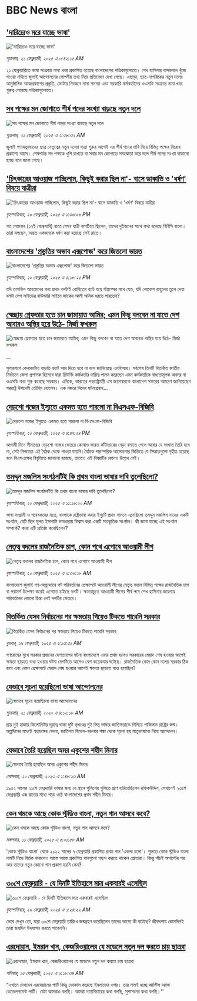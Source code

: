 # BBC News বাংলা## ['দারিদ্র্যেও মরে যাচ্ছে ভাষা'](https://www.bbc.com/bengali/articles/c80yrjy2gxyo?at_campaign=githubrss)!['দারিদ্র্যেও মরে যাচ্ছে ভাষা'](https://ichef.bbci.co.uk/ace/standard/240/cpsprodpb/53cb/live/d034cba0-effd-11ef-95b7-c9cf7c8bf432.jpg)_শুক্রবার, ২১ ফেব্রুয়ারী, ২০২৫ এ ৩:৪২:১৫ AM_২১ ফেব্রুয়ারিতে ভাষা সংক্রান্ত নানা খবর প্রকাশিত হয়েছে বাংলাদেশের পত্রিকাগুলোতে। শেখ হাসিনার বাসভবনে খুঁজে পাওয়া নথিতে জুলাই আন্দোলনের গোপনীয় তথ্য নিয়ে প্রতিবেদন দেখা গেছে। এছাড়া, ছাত্র-নাগরিকের নতুন দলের আনুষ্ঠানিক আত্মপ্রকাশের প্রস্তুতি, ভোটার নিবন্ধনে নানা সমস্যা এবং সরকারি কর্মকর্তাদের ওএসডি সংক্রান্ত নানা খবর  গুরুত্ব পেয়েছে পত্রিকাগুলোতে।## [সব পক্ষের মন জোগাতে শীর্ষ পদের সংখ্যা বাড়ছে নতুন দলে](https://www.bbc.com/bengali/articles/c04zpny2px3o?at_campaign=githubrss)![সব পক্ষের মন জোগাতে শীর্ষ পদের সংখ্যা বাড়ছে নতুন দলে](https://ichef.bbci.co.uk/ace/standard/240/cpsprodpb/980d/live/5246ef70-ef99-11ef-87b4-1d3847943481.png)_শুক্রবার, ২১ ফেব্রুয়ারী, ২০২৫ এ ২:৩৮:৩২ AM_জুলাই গণঅভ্যুত্থানের ছাত্র নেতৃত্বের নতুন দলের যাত্রা শুরুর আগেই এর শীর্ষ পদের দাবি নিয়ে বিভিন্ন পক্ষের বিরোধ প্রকাশ্যে আসে। শেষপর্যন্ত সব পক্ষকে খুশি রাখতে বা সবার মন জোগাতে সমঝোতা করে দলে শীর্ষ পদের সংখ্যা বাড়ানো হচ্ছে বলে জানা গেছে।## ['চিৎকারের আওয়াজ পাচ্ছিলাম, কিছুই করার ছিল না'- বাসে ডাকাতি ও 'ধর্ষণ' বিষয়ে যাত্রীরা](https://www.bbc.com/bengali/articles/cjd35n58y7jo?at_campaign=githubrss)!['চিৎকারের আওয়াজ পাচ্ছিলাম, কিছুই করার ছিল না'- বাসে ডাকাতি ও 'ধর্ষণ' বিষয়ে যাত্রীরা](https://ichef.bbci.co.uk/ace/standard/240/cpsprodpb/4081/live/6f728fd0-ef91-11ef-87b4-1d3847943481.jpg)_বৃহস্পতিবার, ২০ ফেব্রুয়ারী, ২০২৫ এ ১:৩৬:০৬ PM_গত সোমবার (১৭ই ফেব্রুয়ারি) রাতে যেসব যাত্রী বাসটিতে ছিলেন, তাদের দুইজনের সাথে কথা বলেছে বিবিসি বাংলা। তারা বলছেন, অন্তত একজনকে ধর্ষণ করা হয়েছে সেই রাতে।## [বাংলাদেশের 'প্রস্তুতির অভাব এক্সপোজ' করে জিতলো ভারত](https://www.bbc.com/bengali/articles/cy839kpmj3jo?at_campaign=githubrss)![বাংলাদেশের 'প্রস্তুতির অভাব এক্সপোজ' করে জিতলো ভারত](https://ichef.bbci.co.uk/ace/standard/240/cpsprodpb/91ab/live/72f3bac0-efa6-11ef-a69b-217c96182c8e.jpg)_বৃহস্পতিবার, ২০ ফেব্রুয়ারী, ২০২৫ এ ৫:১৮:২৫ PM_যদি তাসকিন আহমেদের করা প্রথম বলটাই রোহিতের ব্যাট হয়ে স্ট্যাম্পের পথে যেত, যদি লোকেশ রাহুলের তুলে দেয়া বলটা লেগ সাইডের বাউন্ডারি লাইনে জাকের আলী অনিক ধরতে পারতেন?## [স্বেচ্ছায় গ্রেফতার হতে চান জামায়াত আমির; এমন কিছু বলবেন না যাতে দেশ আবারও অস্থির হয়ে উঠে- মির্জা ফখরুল](https://www.bbc.co.uk/bengali/live/cj3n11ne05mt?at_campaign=githubrss)![স্বেচ্ছায় গ্রেফতার হতে চান জামায়াত আমির; এমন কিছু বলবেন না যাতে দেশ আবারও অস্থির হয়ে উঠে- মির্জা ফখরুল](https://ichef.bbci.co.uk/ace/standard/240/cpsprodpb/e41a/live/96b2c8c0-efab-11ef-bd1b-d536627785f2.png)__সুপারশপে কেনাকাটায় বাড়তি ভ্যাট আর দিতে হবে না বলে জানিয়েছে এনবিআর। সর্বশেষ তিনটি বিতর্কিত জাতীয় নির্বাচনে জেলা প্রশাসক হিসেবে যারা রিটার্নিং কর্মকর্তার দায়িত্ব পালন করেছেন এমন কর্মকর্তাকে বাধ্যতামূলক অবসর বা ওএসডি করা শুরু করেছে সরকার। এদিকে, ভারতের পররাষ্ট্রমন্ত্রী এস জয়শঙ্করকে বাংলাদেশ সফরের আমন্ত্রণ জানিয়েছেন পররাষ্ট্র উপদেষ্টা তৌহিদ হোসেন। এক নজরে দিনের ঘটনাপ্রবাহ...## [দেড়শো গজের ইস্যুতে একমত হতে পারলো না বিএসএফ-বিজিবি](https://www.bbc.com/bengali/articles/crlx8j1w8r1o?at_campaign=githubrss)![দেড়শো গজের ইস্যুতে একমত হতে পারলো না বিএসএফ-বিজিবি](https://ichef.bbci.co.uk/ace/standard/240/cpsprodpb/9848/live/7b473bd0-ef9b-11ef-a819-277e390a7a08.jpg)_বৃহস্পতিবার, ২০ ফেব্রুয়ারী, ২০২৫ এ ৪:৪৭:২৪ PM_আগামী দিনে সীমান্তের দেড়শো গজের ভেতরে কোথাও ভারত কাঁটাতারের বেড়া বসাতে গেলে আবার যে সংঘাত তৈরি হবে না, সেই নিশ্চয়তা এই বৈঠক থেকে পাওয়া যায়নি।বৈঠকে পারস্পরিক আলোচনার ভিত্তিতে যে সিদ্ধান্তগুলো গৃহীত হয়েছে বলে বিএসএফের বিবৃতিতে জানানো হয়েছে, তাতেও এই বিষয়টির কোনও উল্লেখ নেই।## [তমদ্দুন মজলিস সংগঠনটিই কি প্রথম বাংলা ভাষার দাবি তুলেছিলো?](https://www.bbc.com/bengali/articles/c1m5k3zmrkxo?at_campaign=githubrss)![তমদ্দুন মজলিস সংগঠনটিই কি প্রথম বাংলা ভাষার দাবি তুলেছিলো?](https://ichef.bbci.co.uk/ace/standard/240/cpsprodpb/a9ad/live/d34adfe0-e3b5-11ef-bd1b-d536627785f2.jpg)_বৃহস্পতিবার, ২০ ফেব্রুয়ারী, ২০২৫ এ ১১:১৮:০০ AM_ভাষা সংগ্রামী ও গবেষকদের মতে, বাংলাকে রাষ্ট্রভাষা করার ইস্যুটি প্রথম সামনে এনেছিলো তমদ্দুন মজলিস নামের একটি সংগঠন, যেটি ছিল মূলত ইসলামি ভাবধারায় বিশ্বাস করা একটি সাংস্কৃতিক সংগঠন। কী জানা যাচ্ছে এই সংগঠন সম্পর্কে? কারা এটি প্রতিষ্ঠা করেছিলেন?## [নেতৃত্ব বদলের রাজনৈতিক চাপ, কোন পথে এগোবে আওয়ামী লীগ](https://www.bbc.com/bengali/articles/c234l554gy8o?at_campaign=githubrss)![নেতৃত্ব বদলের রাজনৈতিক চাপ, কোন পথে এগোবে আওয়ামী লীগ](https://ichef.bbci.co.uk/ace/standard/240/cpsprodpb/a789/live/f22b92e0-eee8-11ef-9cf8-5dc390817f3c.png)_বৃহস্পতিবার, ২০ ফেব্রুয়ারী, ২০২৫ এ ২:৩৬:১৮ AM_বাংলাদেশে জুলাই গণ-অভ্যুত্থানে পট পরিবর্তনের প্রেক্ষাপটে আওয়ামী লীগের নেতৃত্ব বদলে বিভিন্ন পক্ষের রাজনৈতিক চাপ বা পরামর্শ উপেক্ষা করেই এগোতে চাইছে দলটি। ক্ষমতাচ্যুত আওয়ামী লীগের শীর্ষ পদে শেখ হাসিনার জায়গায় পরিবর্তনের কোনো চিন্তা নেই দলটির ভেতরে।## [বিতর্কিত যেসব নির্বাচনের পর ক্ষমতায় গিয়েও টিকতে পারেনি সরকার  ](https://www.bbc.com/bengali/articles/c1kmvwwlgd9o?at_campaign=githubrss)![বিতর্কিত যেসব নির্বাচনের পর ক্ষমতায় গিয়েও টিকতে পারেনি সরকার  ](https://ichef.bbci.co.uk/ace/standard/240/cpsprodpb/8f9f/live/ab211180-d8eb-11ef-a6f5-8719fc3c9191.jpg)_বুধবার, ১৯ ফেব্রুয়ারী, ২০২৫ এ ২:১৩:৩১ AM_গণরোষের মুখে সরকার প্রধানের দেশত্যাগের ঘটনা বাংলাদেশে এবার প্রথম হলেও সরকারের মেয়াদ শেষ হওয়ার আগেই ক্ষমতা ছাড়তে বাধ্য হওয়ার ঘটনা দেশটিতে আগেও বেশ কয়েকবার ঘটেছে। রাজনৈতিক কোন কোন দলের সরকার ঠিক কবে এবং কোন প্রেক্ষাপটে মেয়াদ শেষ হওয়ার আগেই ক্ষমতা ছাড়তে বাধ্য হয়েছিল?## [যেভাবে সূচনা হয়েছিলো ভাষা আন্দোলনের](https://www.bbc.com/bengali/news-51550921?at_campaign=githubrss)![যেভাবে সূচনা হয়েছিলো ভাষা আন্দোলনের](https://ichef.bbci.co.uk/ace/standard/240/cpsprodpb/4BB8/production/_110948391_gettyimages-922436162.jpg)_শুক্রবার, ২১ ফেব্রুয়ারী, ২০২০ এ ৪:১২:১৮ AM_প্রায় দুই হাজার কিলোমিটার দূরত্বে থাকা দুটি ভূখণ্ডের দুই ভিন্ন ভাষার জাতিসত্তাকে মিলিয়ে পাকিস্তান রাষ্ট্রের জন্ম। অল্পদিনের মধ্যেই স্বপ্নভঙ্গের বেদনা, জাতিগত বিভেদ-বঞ্চনার শঙ্কা থেকে সূচনা হয় মাতৃভাষাকে নিয়ে আন্দোলন।## [যেভাবে তৈরি হয়েছিল অমর একুশের শহীদ মিনার](https://www.bbc.com/bengali/news-55642678?at_campaign=githubrss)![যেভাবে তৈরি হয়েছিল অমর একুশের শহীদ মিনার](https://ichef.bbci.co.uk/ace/standard/240/cpsprodpb/73B2/production/_128681692_gettyimages-170501556.jpg)_সোমবার, ২০ ফেব্রুয়ারী, ২০২৩ এ ১:৪৮:১৩ AM_১৯৫২ সালের ২১শে ফেব্রুয়ারি ভাষার জন্য যে স্থানে পুলিশের গুলিতে প্রাণ হারিয়েছিলেন রফিকউদ্দিন, সেখানেই ২৩শে ফেব্রুয়ারি এক রাতের মধ্যে গড়ে ওঠে বাংলাদেশের প্রথম শহীদ মিনার।## [কেন থমকে আছে কোক স্টুডিও বাংলা, নতুন গান আসবে কবে?](https://www.bbc.com/bengali/articles/c93q6en9dw3o?at_campaign=githubrss)![কেন থমকে আছে কোক স্টুডিও বাংলা, নতুন গান আসবে কবে?](https://ichef.bbci.co.uk/ace/standard/240/cpsprodpb/7e5d/live/1b55c080-e54a-11ef-ac06-c704ef511fd5.jpg)_মঙ্গলবার, ১১ ফেব্রুয়ারী, ২০২৫ এ ৫:০১:৫৮ AM_'কোক স্টুডিও বাংলা' থেকে ২০২২ সালের ৭ ফেব্রুয়ারি প্রকাশিত প্রথম গান 'একলা চলো'। শুরুতে কোক স্টুডিও বাংলা নামটি নিয়ে বির্তক থাকলেও আস্তে আস্তে প্রকাশিত গানগুলো পছন্দ করতে থাকেন শ্রোতারা। কিন্তু পাঁচই অগাস্টের পর আর তাদের নতুন কোনো গান প্রকাশ হয়নি কেন?## [৩০শে ফেব্রুয়ারি - যে দিনটি ইতিহাসে মাত্র একবারই এসেছিল](https://www.bbc.com/bengali/articles/cz4d70ql8pgo?at_campaign=githubrss)![৩০শে ফেব্রুয়ারি - যে দিনটি ইতিহাসে মাত্র একবারই এসেছিল](https://ichef.bbci.co.uk/ace/standard/240/cpsprodpb/3925/live/5c43f020-d62e-11ee-8f28-259790e80bba.jpg)_বৃহস্পতিবার, ২৯ ফেব্রুয়ারী, ২০২৪ এ ১:২৪:২২ AM_ভেবে দেখুন তো, যারা ৩০শে ফেব্রুয়ারি তারিখে জন্মগ্রহণ করেছিলেন তাদের ভাগ্যে কী ঘটেছে? জীবদ্দশায় কোনদিনই তারা জন্মদিন উদযাপন করতে পারেননি।## [এরদোয়ান, ইমরান খান, কেজরিওয়ালের যে মডেলে নতুন দল করতে চায় ছাত্ররা ](https://www.bbc.com/bengali/articles/c8xqz4l08vlo?at_campaign=githubrss)![এরদোয়ান, ইমরান খান, কেজরিওয়ালের যে মডেলে নতুন দল করতে চায় ছাত্ররা ](https://ichef.bbci.co.uk/ace/standard/240/cpsprodpb/10dc/live/f5609a90-ead4-11ef-bd1b-d536627785f2.jpg)_শনিবার, ১৫ ফেব্রুয়ারী, ২০২৫ এ ২:১৮:৩৪ AM_“এখানে দেখবেন এরদেয়ানের পার্টি কিন্তু ফোকাস করেছে ইনসাফের ওপর। তার নামই হচ্ছে জাস্টিস অ্যান্ড ডেভেলপমেন্ট পার্টি। যেটা আমরাও বলছি। আমরা ন্যায়বিচারের কথা বলছি, সুশাসনের কথা বলছি।''